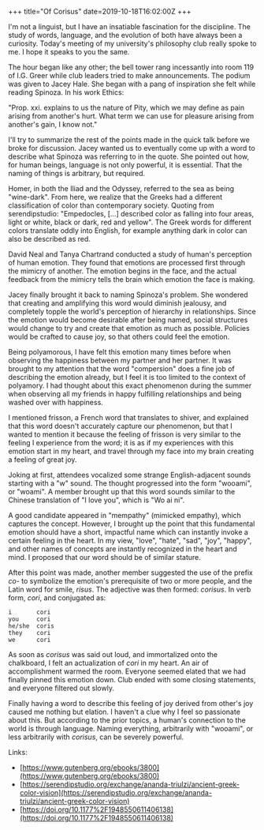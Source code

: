 ﻿+++
title="Of Corisus"
date=2019-10-18T16:02:00Z
+++

I'm not a linguist, but I have an insatiable fascination for the discipline. The
study of words, language, and the evolution of both have always been a
curiosity. Today's meeting of my university's philosophy club really spoke to
me. I hope it speaks to you the same.

The hour began like any other; the bell tower rang incessantly into room 119 of
I.G. Greer while club leaders tried to make announcements. The podium was given
to Jacey Hale. She began with a pang of inspiration she felt while reading
Spinoza. In his work Ethics:

"Prop. xxi. explains to us the nature of Pity, which we may define as pain
arising from another's hurt. What term we can use for pleasure arising from
another's gain, I know not."

I'll try to summarize the rest of the points made in the quick talk before we
broke for discussion. Jacey wanted us to eventually come up with a word to
describe what Spinoza was referring to in the quote. She pointed out how, for
human beings, language is not only powerful, it is essential. That the naming of
things is arbitrary, but required.

Homer, in both the Iliad and the Odyssey, referred to the sea as being
"wine-dark". From here, we realize that the Greeks had a different
classification of color than contemporary society. Quoting from serendipstudio:
"Empedocles, [...] described color as falling into four areas, light or white,
black or dark, red and yellow". The Greek words for different colors translate
oddly into English, for example anything dark in color can also be described as
red.

David Neal and Tanya Chartrand conducted a study of human's perception of human
emotion. They found that emotions are processed first through the mimicry of
another. The emotion begins in the face, and the actual feedback from the
mimicry tells the brain which emotion the face is making.

Jacey finally brought it back to naming Spinoza's problem. She wondered that
creating and amplifying this word would diminish jealousy, and completely topple
the world's perception of hierarchy in relationships. Since the emotion would
become desirable after being named, social structures would change to try and
create that emotion as much as possible. Policies would be crafted to cause joy,
so that others could feel the emotion.

Being polyamorous, I have felt this emotion many times before when observing the
happiness between my partner and her partner. It was brought to my attention
that the word "compersion" does a fine job of describing the emotion already,
but I feel it is too limited to the context of polyamory. I had thought about
this exact phenomenon during the summer when observing all my friends in happy
fulfilling relationships and being washed over with happiness.

I mentioned frisson, a French word that translates to shiver, and explained that
this word doesn't accurately capture our phenomenon, but that I wanted to
mention it because the feeling of frisson is very similar to the feeling I
experience from the word; it is as if my experiences with this emotion start in
my heart, and travel through my face into my brain creating a feeling of great
joy.

Joking at first, attendees vocalized some strange English-adjacent sounds
starting with a "w" sound. The thought progressed into the form "wooami", or
"woami". A member brought up that this word sounds similar to the Chinese
translation of "I love you", which is "Wo ai ni".

A good candidate appeared in "mempathy" (mimicked empathy), which captures the
concept. However, I brought up the point that this fundamental emotion should
have a short, impactful name which can instantly invoke a certain feeling in the
heart. In my view, "love", "hate", "sad", "joy", "happy", and other names of
concepts are instantly recognized in the heart and mind. I proposed that our
word should be of similar stature.

After this point was made, another member suggested the use of the prefix *co-*
to symbolize the emotion's prerequisite of two or more people, and the Latin
word for smile, *risus*. The adjective was then formed: *corisus*. In verb form,
*cori*, and conjugated as:

```
i       cori
you     cori
he/she  coris
they    cori
we      cori
```

As soon as *corisus* was said out loud, and immortalized onto the chalkboard, I
felt an actualization of *cori* in my heart. An air of accomplishment warmed the
room. Everyone seemed elated that we had finally pinned this emotion down. Club
ended with some closing statements, and everyone filtered out slowly.

Finally having a word to describe this feeling of joy derived from other's joy
caused me nothing but elation. I haven't a clue why I feel so passionate about
this. But according to the prior topics, a human's connection to the world is
through language. Naming everything, arbitrarily with "wooami", or less
arbitrarily with *corisus*, can be severely powerful. 

Links:
* [https://www.gutenberg.org/ebooks/3800](https://www.gutenberg.org/ebooks/3800)
* [https://serendipstudio.org/exchange/ananda-triulzi/ancient-greek-color-vision](https://serendipstudio.org/exchange/ananda-triulzi/ancient-greek-color-vision)
* [https://doi.org/10.1177%2F1948550611406138](https://doi.org/10.1177%2F1948550611406138)

